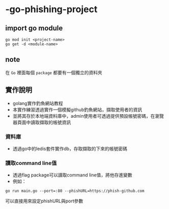 # -go-phishing-project

## import go module
```
go mod init <project-name>
go get -d <module-name>
```

## note
在 `Go` 裡面每個 `package` 都要有一個獨立的資料夾


## 實作說明
* golang實作釣魚網站教程 
* 本實作練習透過實作一個模擬github釣魚網站，擷取使用者的資訊
* 並將其存於本地端資料庫中，admin使用者可透過提供預設帳號密碼，在瀏覽器頁面中讀取擷取的帳號資訊
### 資料庫
* 透過go中的ledis套件實作db，存取擷取的下來的帳號密碼

### 讀取command line值
* 透過flag package可以讀取command line值，將他存進變數
* 例如：
```
go run main.go --port=:80 --phishURL=https://phish-github.com
```
可以直接用來設定phishURL與port參數
